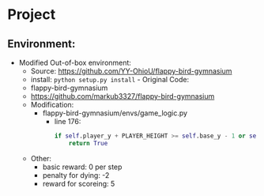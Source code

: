 # Project 

## Environment:
   - Modified Out-of-box environment:
        - Source: https://github.com/YY-OhioU/flappy-bird-gymnasium
        - install:
            ``` python setup.py install ```
    - Original Code: 
        - flappy-bird-gymnasium
        - https://github.com/markub3327/flappy-bird-gymnasium
        - Modification:
            - flappy-bird-gymnasium/envs/game_logic.py
                - line 176: 
                    ```python
                    if self.player_y + PLAYER_HEIGHT >= self.base_y - 1 or self.player_y <= 0:
                        return True
                    ```
        - Other:
            - basic reward: 0 per step
            - penalty for dying: -2
            - reward for scoreing: 5
